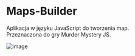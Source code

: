 # Maps-Builder

Aplikacja w języku JavaScript do tworzenia map.<br>
Przeznaczona do gry Murder Mystery JS.

![image](https://user-images.githubusercontent.com/73580223/180605346-614ef5f2-cf4d-4f31-8882-b2f382785491.png)
